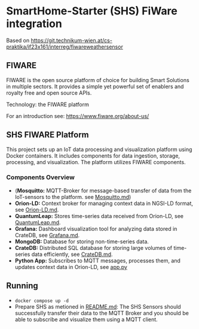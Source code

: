 # SmartHome-Starter (SHS) FiWare integration

Based on https://git.technikum-wien.at/cs-praktika/if23x161/interreg/fiwareweathersensor

## FIWARE

FIWARE ​is the open source platform of choice for building Smart Solutions in multiple sectors.
It provides a simple yet powerful set of enablers and royalty free and open source APIs.

Technology: the FIWARE platform

For an introduction see: https://www.fiware.org/about-us/

## SHS FIWARE Platform

This project sets up an IoT data processing and visualization platform using Docker containers. It includes components for data ingestion, storage, processing, and visualization. The platform utilizes FIWARE components.

### Components Overview

- (**Mosquitto:** MQTT-Broker for message-based transfer of data from the IoT-sensors to the platform. see [Mosquitto.md](Mosquitto.md))
- **Orion-LD:** Context broker for managing context data in NGSI-LD format, see [Orion-LD.md](Orion-LD.md).
- **QuantumLeap:** Stores time-series data received from Orion-LD, see [QuantumLeap.md](QuantumLeap.md).
- **Grafana:** Dashboard visualization tool for analyzing data stored in CrateDB, see [Grafana.md](Grafana.md).
- **MongoDB:** Database for storing non-time-series data.
- **CrateDB:** Distributed SQL database for storing large volumes of time-series data efficiently, see [CrateDB.md](CrateDB.md).
- **Python App:** Subscribes to MQTT messages, processes them, and updates context data in Orion-LD, see [app.py](../src/app.py)

## Running

- ```docker compose up -d```
- Prepare SHS as metioned in [README.md](./README.md): The SHS Sensors should successfully transfer their data to the MQTT Broker and you should be able to subscribe and visualize them using a MQTT client.

